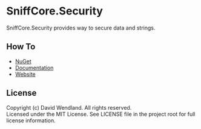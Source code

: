 SniffCore.Security
===

SniffCore.Security provides way to secure data and strings.

## How To
* [NuGet](https://www.nuget.org/packages/SniffCore.Security)
* [Documentation](http://documentation.sniffcore.com/)
* [Website](http://sniffcore.com)

## License

Copyright (c) David Wendland. All rights reserved.  
Licensed under the MIT License. See LICENSE file in the project root for full license information.
